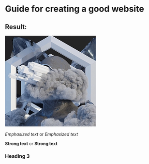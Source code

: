 
# Guide for creating a good website

## Result:

![picture alt](https://raw.githubusercontent.com/maxbezs/max_bezs-website-images/main/1.webp "Title is optional")

_Emphasized text_ or *Emphasized text*

__Strong text__ or **Strong text**
### Heading 3